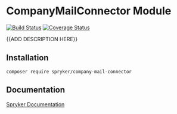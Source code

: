# CompanyMailConnector Module
[![Build Status](https://travis-ci.org/spryker/company-mail-connector.svg)](https://travis-ci.org/spryker/company-mail-connector)
[![Coverage Status](https://coveralls.io/repos/github/spryker/company-mail-connector/badge.svg)](https://coveralls.io/github/spryker/company-mail-connector)

{{ADD DESCRIPTION HERE}}

## Installation

```
composer require spryker/company-mail-connector
```

## Documentation

[Spryker Documentation](https://academy.spryker.com/developing_with_spryker/module_guide/modules.html)
